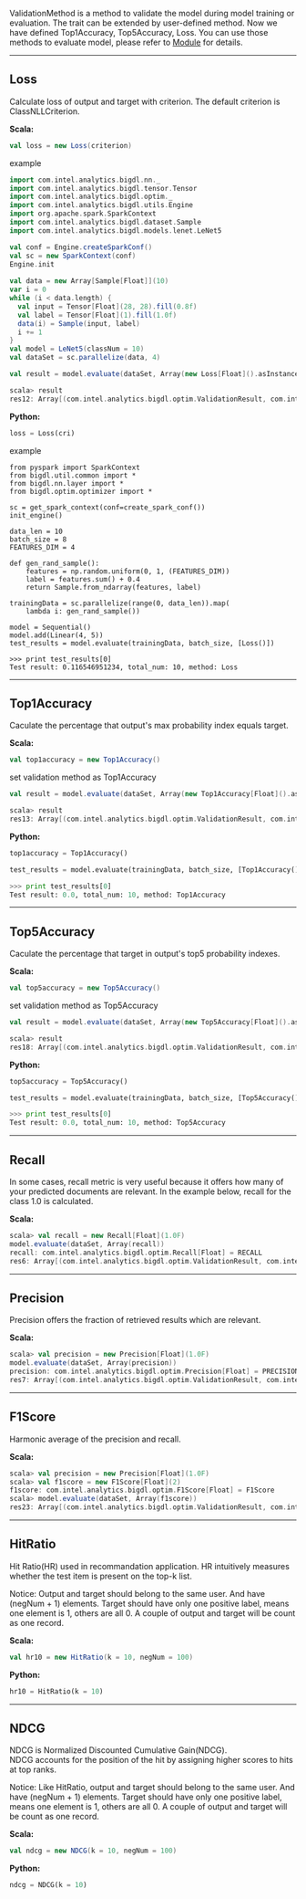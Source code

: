 ValidationMethod is a method to validate the model during model training or evaluation.
The trait can be extended by user-defined method. Now we have defined Top1Accuracy, Top5Accuracy, Loss.
You can use those methods to evaluate model, please refer to [Module](https://github.com/intel-analytics/BigDL/blob/master/docs/docs/APIdocs/Module.md) for details.

---
## Loss ####
Calculate loss of output and target with criterion. The default criterion is ClassNLLCriterion.

**Scala:**
```scala
val loss = new Loss(criterion)
```
example
```scala
import com.intel.analytics.bigdl.nn._
import com.intel.analytics.bigdl.tensor.Tensor
import com.intel.analytics.bigdl.optim._
import com.intel.analytics.bigdl.utils.Engine
import org.apache.spark.SparkContext
import com.intel.analytics.bigdl.dataset.Sample
import com.intel.analytics.bigdl.models.lenet.LeNet5

val conf = Engine.createSparkConf()
val sc = new SparkContext(conf)
Engine.init
      
val data = new Array[Sample[Float]](10)
var i = 0
while (i < data.length) {
  val input = Tensor[Float](28, 28).fill(0.8f)
  val label = Tensor[Float](1).fill(1.0f)
  data(i) = Sample(input, label)
  i += 1
}
val model = LeNet5(classNum = 10)
val dataSet = sc.parallelize(data, 4)

val result = model.evaluate(dataSet, Array(new Loss[Float]().asInstanceOf[ValidationMethod[Float]]))

scala> result
res12: Array[(com.intel.analytics.bigdl.optim.ValidationResult, com.intel.analytics.bigdl.optim.ValidationMethod[Float])] = Array(((Loss: 9.339776, count: 4, Average Loss: 2.334944),Loss))
```

**Python:**
```python
loss = Loss(cri)
```
example
```
from pyspark import SparkContext
from bigdl.util.common import *
from bigdl.nn.layer import *
from bigdl.optim.optimizer import *

sc = get_spark_context(conf=create_spark_conf())
init_engine()

data_len = 10
batch_size = 8
FEATURES_DIM = 4

def gen_rand_sample():
    features = np.random.uniform(0, 1, (FEATURES_DIM))
    label = features.sum() + 0.4
    return Sample.from_ndarray(features, label)

trainingData = sc.parallelize(range(0, data_len)).map(
    lambda i: gen_rand_sample())

model = Sequential()
model.add(Linear(4, 5))
test_results = model.evaluate(trainingData, batch_size, [Loss()])

>>> print test_results[0]
Test result: 0.116546951234, total_num: 10, method: Loss
```

---
## Top1Accuracy ##

Caculate the percentage that output's max probability index equals target.

**Scala:**
```scala
val top1accuracy = new Top1Accuracy()
```
set validation method as Top1Accuracy
```scala
val result = model.evaluate(dataSet, Array(new Top1Accuracy[Float]().asInstanceOf[ValidationMethod[Float]]))

scala> result
res13: Array[(com.intel.analytics.bigdl.optim.ValidationResult, com.intel.analytics.bigdl.optim.ValidationMethod[Float])] = Array((Accuracy(correct: 0, count: 10, accuracy: 0.0),Top1Accuracy))
```
**Python:**
```python
top1accuracy = Top1Accuracy()
```

```python
test_results = model.evaluate(trainingData, batch_size, [Top1Accuracy()])

>>> print test_results[0]
Test result: 0.0, total_num: 10, method: Top1Accuracy
```

---
## Top5Accuracy ##

Caculate the percentage that target in output's top5 probability indexes.

**Scala:**
```scala
val top5accuracy = new Top5Accuracy()
```
set validation method as Top5Accuracy
```scala
val result = model.evaluate(dataSet, Array(new Top5Accuracy[Float]().asInstanceOf[ValidationMethod[Float]]))

scala> result
res18: Array[(com.intel.analytics.bigdl.optim.ValidationResult, com.intel.analytics.bigdl.optim.ValidationMethod[Float])] = Array((Accuracy(correct: 10, count: 10, accuracy: 1.0),Top5Accuracy))
```
**Python:**
```python
top5accuracy = Top5Accuracy()
```
```python
test_results = model.evaluate(trainingData, batch_size, [Top5Accuracy()])

>>> print test_results[0]
Test result: 0.0, total_num: 10, method: Top5Accuracy
```

---
## Recall ##
In some cases, recall metric is very useful because it offers how many of your predicted documents are relevant. In the example below, recall for the class 1.0 is calculated.

**Scala:**
```scala
scala> val recall = new Recall[Float](1.0F)
model.evaluate(dataSet, Array(recall))
recall: com.intel.analytics.bigdl.optim.Recall[Float] = RECALL
res6: Array[(com.intel.analytics.bigdl.optim.ValidationResult, com.intel.analytics.bigdl.optim.ValidationMethod[Float])] = Array((Recall for class 1.0: 0.0,RECALL))
```

---
## Precision ##
Precision offers the fraction of retrieved results which are relevant.

**Scala:**
```scala
scala> val precision = new Precision[Float](1.0F)
model.evaluate(dataSet, Array(precision))
precision: com.intel.analytics.bigdl.optim.Precision[Float] = PRECISION
res7: Array[(com.intel.analytics.bigdl.optim.ValidationResult, com.intel.analytics.bigdl.optim.ValidationMethod[Float])] = Array((Precision for class 1.0: 0.0,PRECISION))
```

---
## F1Score ##
Harmonic average of the precision and recall.

**Scala:**
```scala
scala> val precision = new Precision[Float](1.0F)
scala> val f1score = new F1Score[Float](2)
f1score: com.intel.analytics.bigdl.optim.F1Score[Float] = F1Score
scala> model.evaluate(dataSet, Array(f1score))
res23: Array[(com.intel.analytics.bigdl.optim.ValidationResult, com.intel.analytics.bigdl.optim.ValidationMethod[Float])] = Array((F1Score for class 2.0: 0.3333333,F1Score))
```

---
## HitRatio ##

Hit Ratio(HR) used in recommandation application. HR intuitively measures whether the test item is present on the top-k list.  

Notice: Output and target should belong to the same user. And have (negNum + 1) elements. Target should have only one positive label, means one element is 1, others are all 0. A couple of output and target will be count as one record.

**Scala:**
```scala
val hr10 = new HitRatio(k = 10, negNum = 100)
```
**Python:**
```python
hr10 = HitRatio(k = 10)
```

---
## NDCG ##

NDCG is Normalized Discounted Cumulative Gain(NDCG).  
NDCG accounts for the position of the hit by assigning higher scores to hits at top ranks.  

Notice: Like HitRatio, output and target should belong to the same user. And have (negNum + 1) elements. Target should have only one positive label, means one element is 1, others are all 0. A couple of output and target will be count as one record.

**Scala:**
```scala
val ndcg = new NDCG(k = 10, negNum = 100)
```
**Python:**
```python
ndcg = NDCG(k = 10)
```
